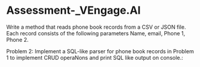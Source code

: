 # Assessment-_VEngage.AI

Write a method that reads phone book records from a CSV or JSON file.
Each record consists of the following parameters Name, email, Phone 1, Phone 2.

Problem 2:
Implement a SQL-like parser for phone book records in Problem 1 to implement CRUD
operaNons and print SQL like output on console.:
